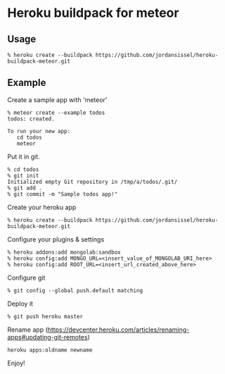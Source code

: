 # Heroku buildpack for meteor

## Usage

```
% heroku create --buildpack https://github.com/jordansissel/heroku-buildpack-meteor.git
```

## Example

Create a sample app with 'meteor'

```
% meteor create --example todos
todos: created.

To run your new app:
   cd todos
   meteor
```

Put it in git.

```
% cd todos
% git init
Initialized empty Git repository in /tmp/a/todos/.git/
% git add .
% git commit -m "Sample todos app!"
```

Create your heroku app

```
% heroku create --buildpack https://github.com/jordansissel/heroku-buildpack-meteor.git
```

Configure your plugins & settings
```
% heroku addons:add mongolab:sandbox
% heroku config:add MONGO_URL=<insert_value_of_MONGOLAB_URI_here>
% heroku config:add ROOT_URL=<insert_url_created_above_here>
```

Configure git
```
% git config --global push.default matching
```

Deploy it

```
% git push heroku master
```

Rename app (https://devcenter.heroku.com/articles/renaming-apps#updating-git-remotes)

```
heroku apps:oldname newname
```

Enjoy!
